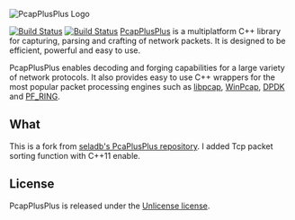 ![PcapPlusPlus Logo](https://pcapplusplus.github.io/resources/logo_color.png)

[![Build Status](https://travis-ci.org/rickyzhang82/PcapPlusPlus.svg?branch=my-master)](https://travis-ci.org/rickyzhang82/PcapPlusPlus)
[![Build Status](https://api.cirrus-ci.com/github/rickyzhang82/PcapPlusPlus.svg?branch=my-master)](https://cirrus-ci.com/github/rickyzhang82/PcapPlusPlus)
[PcapPlusPlus](https://pcapplusplus.github.io/) is a multiplatform C++ library for capturing, parsing and crafting of network packets. It is designed to be efficient, powerful and easy to use.

PcapPlusPlus enables decoding and forging capabilities for a large variety of network protocols. It also provides easy to use C++ wrappers for the most popular packet processing engines such as [libpcap](https://www.tcpdump.org/), [WinPcap](https://www.winpcap.org/), [DPDK](https://www.dpdk.org/) and [PF_RING](https://www.ntop.org/products/packet-capture/pf_ring/).

## What

This is a fork from [seladb's PcaPlusPlus repository](https://github.com/seladb/PcapPlusPlus). I added Tcp packet sorting function with C++11 enable.

## License

PcapPlusPlus is released under the [Unlicense license](https://unlicense.org/).
